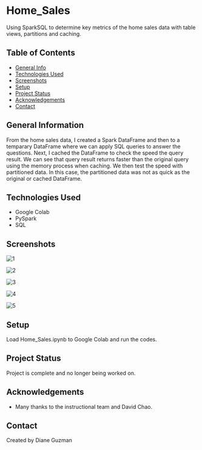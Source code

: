 # Home_Sales
Using SparkSQL to determine key metrics of the home sales data with table views, partitions and caching.

## Table of Contents
* [General Info](#general-information)
* [Technologies Used](#technologies-used)
* [Screenshots](#screenshots)
* [Setup](#setup)
* [Project Status](#project-status)
* [Acknowledgements](#acknowledgements)
* [Contact](#contact)


## General Information
From the home sales data, I created a Spark DataFrame and then to a temparary DataFrame where we can apply SQL queries to answer the questions.  Next, I cached the DataFrame to check the speed the query result.  We can see that query result returns faster than the original query using the memory process when caching.  We then test the speed with partitioned data. In this case, the partitioned data was not as quick as the original or cached DataFrame.


## Technologies Used
- Google Colab
- PySpark
- SQL


## Screenshots
![1](https://github.com/dianeooty/Home_Sales/assets/117790100/67c1b89d-e042-4a80-ae31-dbb1a8c01e48)

![2](https://github.com/dianeooty/Home_Sales/assets/117790100/f4e2e241-4351-47ad-aec7-becc5d132be6)

![3](https://github.com/dianeooty/Home_Sales/assets/117790100/1c5a7165-c726-4190-9d8f-f5a80aa86ff7)

![4](https://github.com/dianeooty/Home_Sales/assets/117790100/b30900d5-87bd-414c-8d85-09e20f7c119d)

![5](https://github.com/dianeooty/Home_Sales/assets/117790100/a921079f-02ad-4000-9066-92066ae69bcb)


## Setup
Load Home_Sales.ipynb to Google Colab and run the codes.


## Project Status
Project is complete and no longer being worked on.


## Acknowledgements
- Many thanks to the instructional team and David Chao.


## Contact
Created by Diane Guzman
